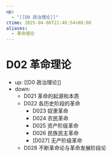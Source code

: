 ```yaml
---
up:
  - "[[D0 政治理论]]"
ctime: 2025-04-06T21:46:54+08:00
aliases:
  - 革命理论
---
```


# D02 革命理论

- up: [[D0 政治理论]]
- down:	
	- D021 革命的起源和本质
	- D022 各历史阶段的革命
		- D023 奴隶革命
		- D024 农民革命
		- D025 资产阶级革命
		- D026 民族民主革命
		- [D027] 无产阶级革命
	- D028 不断革命论与革命发展阶段论
	
